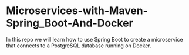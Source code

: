 # Microservices-with-Maven-Spring_Boot-And-Docker
In this repo we will learn how to use Spring Boot to create a microservice that connects to a PostgreSQL database running on Docker.

